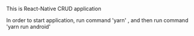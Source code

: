 This is React-Native CRUD application

In order to start application, run command 'yarn' , and then run command 'yarn run android'